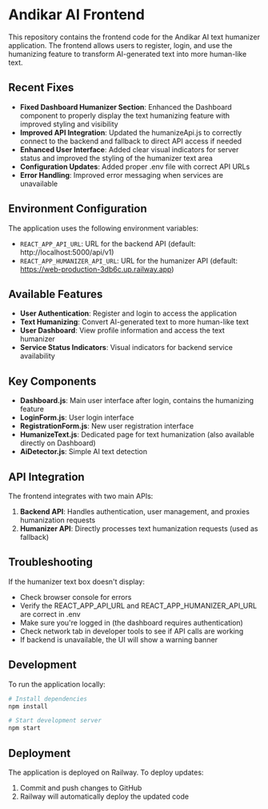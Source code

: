 # Andikar AI Frontend

This repository contains the frontend code for the Andikar AI text humanizer application. The frontend allows users to register, login, and use the humanizing feature to transform AI-generated text into more human-like text.

## Recent Fixes

- **Fixed Dashboard Humanizer Section**: Enhanced the Dashboard component to properly display the text humanizing feature with improved styling and visibility
- **Improved API Integration**: Updated the humanizeApi.js to correctly connect to the backend and fallback to direct API access if needed
- **Enhanced User Interface**: Added clear visual indicators for server status and improved the styling of the humanizer text area
- **Configuration Updates**: Added proper .env file with correct API URLs
- **Error Handling**: Improved error messaging when services are unavailable

## Environment Configuration

The application uses the following environment variables:

- `REACT_APP_API_URL`: URL for the backend API (default: http://localhost:5000/api/v1)
- `REACT_APP_HUMANIZER_API_URL`: URL for the humanizer API (default: https://web-production-3db6c.up.railway.app)

## Available Features

- **User Authentication**: Register and login to access the application
- **Text Humanizing**: Convert AI-generated text to more human-like text
- **User Dashboard**: View profile information and access the text humanizer
- **Service Status Indicators**: Visual indicators for backend service availability

## Key Components

- **Dashboard.js**: Main user interface after login, contains the humanizing feature
- **LoginForm.js**: User login interface
- **RegistrationForm.js**: New user registration interface
- **HumanizeText.js**: Dedicated page for text humanization (also available directly on Dashboard)
- **AiDetector.js**: Simple AI text detection

## API Integration

The frontend integrates with two main APIs:

1. **Backend API**: Handles authentication, user management, and proxies humanization requests
2. **Humanizer API**: Directly processes text humanization requests (used as fallback)

## Troubleshooting

If the humanizer text box doesn't display:
- Check browser console for errors
- Verify the REACT_APP_API_URL and REACT_APP_HUMANIZER_API_URL are correct in .env
- Make sure you're logged in (the dashboard requires authentication)
- Check network tab in developer tools to see if API calls are working
- If backend is unavailable, the UI will show a warning banner

## Development

To run the application locally:

```bash
# Install dependencies
npm install

# Start development server
npm start
```

## Deployment

The application is deployed on Railway. To deploy updates:

1. Commit and push changes to GitHub
2. Railway will automatically deploy the updated code

